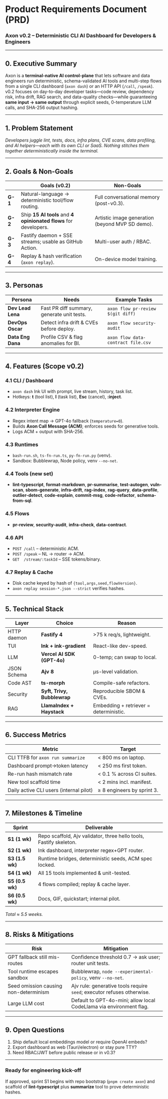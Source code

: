 # **Product Requirements Document (PRD)**

### **Axon v0.2 – Deterministic CLI AI Dashboard for Developers & Engineers**

---

## 0. Executive Summary

Axon is a **terminal-native AI control-plane** that lets software and data engineers run deterministic, schema-validated AI tools and multi-step flows from a single CLI dashboard (`axon dash`) or an HTTP API (`/call`, `/speak`). v0.2 focuses on day-to-day developer tasks—code review, dependency risk, infra drift, RAG search, and data-quality checks—while guaranteeing **same input → same output** through explicit seeds, 0-temperature LLM calls, and SHA-256 output hashing.

---

## 1. Problem Statement

*Developers juggle lint, tests, docs, infra plans, CVE scans, data profiling, and AI helpers—each with its own CLI or SaaS. Nothing stitches them together deterministically inside the terminal.*

---

## 2. Goals & Non-Goals

|         | **Goals (v0.2)**                                                 | **Non-Goals**                                   |
| ------- | ---------------------------------------------------------------- | ----------------------------------------------- |
| **G-1** | Natural-language → deterministic tool/flow routing.              | Full conversational memory (post-v0.3).         |
| **G-2** | Ship **15 AI tools** and **4 opinionated flows** for developers. | Artistic image generation (beyond MVP SD demo). |
| **G-3** | Fastify daemon + SSE streams; usable as GitHub Action.           | Multi-user auth / RBAC.                         |
| **G-4** | Replay & hash verification (`axon replay`).                      | On-device model training.                       |

---

## 3. Personas

| Persona           | Needs                                      | Example Tasks                      |
| ----------------- | ------------------------------------------ | ---------------------------------- |
| **Dev Lead Lena** | Fast PR diff summary, generate unit tests. | `axon flow pr-review $(git diff)`  |
| **DevOps Oscar**  | Detect infra drift & CVEs before deploy.   | `axon flow security-audit`         |
| **Data Eng Dana** | Profile CSV & flag anomalies for BI.       | `axon flow data-contract file.csv` |

---

## 4. Features (Scope v0.2)

### 4.1 CLI / Dashboard

* `axon dash` Ink UI with prompt, live stream, history, task list.
* Hotkeys: **t** (tool list), **l** (task list), **Esc** (cancel), **:inject**.

### 4.2 Interpreter Engine

* Regex intent map → GPT-4o fallback (`temperature=0`).
* Builds **Axon Call Message (ACM)**; enforces seeds for generative tools.
* Logs ACM + output with SHA-256.

### 4.3 Runtimes

* `bash-run.sh`, `ts-fn-run.ts`, `py-fn-run.py` (venv).
* Sandbox: Bubblewrap, Node policy, venv `--no-net`.

### 4.4 Tools (new set)

* **lint-typescript**, **format-markdown**, **pr-summarise**, **test-autogen**,
  **vuln-scan**, **sbom-generate**, **infra-drift**, **rag-index**, **rag-query**,
  **data-profile**, **outlier-detect**, **code-explain**, **commit-msg**,
  **code-refactor**, **schema-from-sql**.

### 4.5 Flows

* **pr-review**, **security-audit**, **infra-check**, **data-contract**.

### 4.6 API

* `POST /call` – deterministic ACM.
* `POST /speak` – NL → router → ACM.
* `GET  /stream/:taskId` – SSE tokens/binary.

### 4.7 Replay & Cache

* Disk cache keyed by hash of `{tool,args,seed,flowVersion}`.
* `axon replay session-*.json --strict` verifies hashes.

---

## 5. Technical Stack

| Layer       | Choice                      | Reason                                 |
| ----------- | --------------------------- | -------------------------------------- |
| HTTP daemon | **Fastify 4**               | >75 k req/s, lightweight.              |
| TUI         | **Ink + ink-gradient**      | React-like dev-speed.                  |
| LLM         | **Vercel AI SDK (GPT-4o)**  | 0-temp; can swap to local.             |
| JSON Schema | **Ajv 8**                   | µs-level validation.                   |
| Code AST    | **ts-morph**                | Compile-safe refactors.                |
| Security    | **Syft, Trivy, Bubblewrap** | Reproducible SBOM & CVEs.              |
| RAG         | **LlamaIndex + Haystack**   | Embedding + retriever = deterministic. |

---

## 6. Success Metrics

| Metric                                  | Target                     |
| --------------------------------------- | -------------------------- |
| CLI TTFB for `axon run summarize`       | < 800 ms on laptop.        |
| Dashboard prompt→token latency          | < 250 ms first token.      |
| Re-run hash mismatch rate               | < 0.1 % across CI suites.  |
| New tool scaffold time                  | < 2 mins incl. manifest.   |
| Daily active CLI users (internal pilot) | ≥ 8 engineers by sprint 3. |

---

## 7. Milestones & Timeline

| Sprint          | Deliverable                                                        |
| --------------- | ------------------------------------------------------------------ |
| **S1 (1 wk)**   | Repo scaffold, Ajv validator, three hello tools, Fastify skeleton. |
| **S2 (1 wk)**   | Ink dashboard, interpreter regex+GPT router.                       |
| **S3 (1.5 wk)** | Runtime bridges, deterministic seeds, ACM spec locked.             |
| **S4 (1 wk)**   | All 15 tools implemented & unit-tested.                            |
| **S5 (0.5 wk)** | 4 flows compiled; replay & cache layer.                            |
| **S6 (0.5 wk)** | Docs, GIF, quickstart; internal pilot.                             |

*Total ≈ 5.5 weeks.*

---

## 8. Risks & Mitigations

| Risk                                  | Mitigation                                                             |
| ------------------------------------- | ---------------------------------------------------------------------- |
| GPT fallback still mis-routes         | Confidence threshold 0.7 → ask user; router unit tests.                |
| Tool runtime escapes sandbox          | Bubblewrap, `node --experimental-policy`, venv `--no-net`.             |
| Seed omission causing non-determinism | Ajv rule: generative tools require `seed`; executor refuses otherwise. |
| Large LLM cost                        | Default to GPT-4o-mini; allow local CodeLlama via environment flag.    |

---

## 9. Open Questions

1. Ship default local embeddings model or require OpenAI embeds?
2. Export dashboard as web (Tauri/electron) or stay pure TTY?
3. Need RBAC/JWT before public release or in v0.3?

---

### Ready for engineering kick-off

If approved, sprint S1 begins with repo bootstrap (`pnpm create axon`) and scaffold of **lint-typescript** plus **summarize** tool to prove deterministic hashes.
